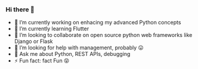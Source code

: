 ### Hi there 👋

<!--
**vishu221b/vishu221b** is a ✨ _special_ ✨ repository because its `README.md` (this file) appears on your GitHub profile.

Here are some ideas to get you started:
-->
- 🔭 I’m currently working on enhacing my advanced Python concepts
- 🌱 I’m currently learning Flutter
- 👯 I’m looking to collaborate on open source python web frameworks like Django or Flask
- 🤔 I’m looking for help with management, probably 😛 
- 💬 Ask me about Python, REST APIs, debugging
- ⚡ Fun fact: fact Fun 😝  


<!--
### Hi there 👋

[![Welcome Friend](/counter.svg)](http://.com/)
- 📫 How to reach me: ...
- 😄 Pronouns: ...
<table>
  <thead>
    <tr>
      <th><h3 style="text-align: left;">Find me</h3></th>
      <th><h3 style="text-align: left;">Join me</h3></th>
    </tr>
  </thead>
  <tbody>
    <tr>
      <td valign="top" width="49%">
        <ul>
          <li>🐦 Twitter: <a href="https://twitter.com/s">https://twitter.com/s</a></li>
          <li>🖥 Organization: <a href="http://cerebralx.com/">http://cerebralx.com/</a></li>
          <li>📝 Blog: <a href="http://.com/">http://.com/</a></li>
          <li>🅼 Medium: <a href="https://medium.com/@.">https://medium.com/@.</a></li>
          <li>🅳 Dev.to: <a href="https://dev.to/">https://dev.to/</a></li>
        </ul>
      </td>
      <td valign="top" width="49%">
        <li>🔭 I’m currently working on <strong>Publishing Code Tutorials</strong>.</li>
        <li>🌱 I’m currently learning <strong>Golang</strong></li>
        <li>👯 I’m looking to collaborate on <strong>open source</strong>.</li>
        <li>🤔 I’m looking for contribtors for <strong></strong>.</li>
        <li>💬 Ask me about <strong>Python, Data Engineering, GatsbyJS</strong>.</li>
      </td>
    </tr>
  </tbody>
</table>
-->
